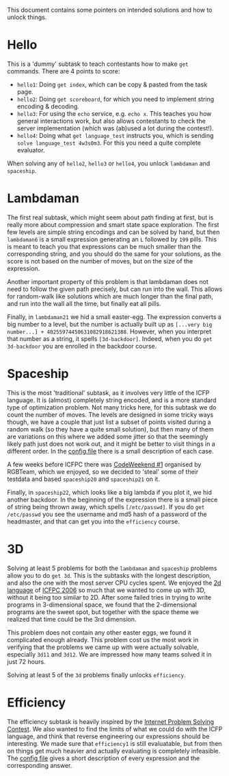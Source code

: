 This document contains some pointers on intended solutions and how to unlock things.

# Hello

This is a 'dummy' subtask to teach contestants how to make `get` commands. There are 4 points to score:

* `hello1`: Doing `get index`, which can be copy & pasted from the task page.
* `hello2`: Doing `get scoreboard`, for which you need to implement string encoding & decoding.
* `hello3`: For using the `echo` service, e.g. `echo x`. This teaches you how general interactions work, but also allows contestants to check the server implementation (which was (ab)used a lot during the contest!).
* `hello4`: Doing what `get language_test` instructs you, which is sending `solve language_test 4w3s0m3`. For this you need a quite complete evaluator.

When solving any of `hello2`, `hello3` or `hello4`, you unlock `lambdaman` and `spaceship`.

# Lambdaman

The first real subtask, which might seem about path finding at first, but is really more about compression and smart state space exploration. The first few levels are simple string encodings and can be solved by hand, but then `lambdaman6` is a small expression generating an `L` followed by `199` pills. This is meant to teach you that expressions can be much smaller than the corresponding string, and you should do the same for your solutions, as the score is not based on the number of moves, but on the size of the expression.

Another important property of this problem is that lambdaman does not need to follow the given path precisely, but can run into the wall. This allows for random-walk like solutions which are much longer than the final path, and run into the wall all the time, but finally eat all pills.

Finally, in `lambdaman21` we hid a small easter-egg. The expression converts a big number to a level, but the number is actually built up as `[...very big number...] + 40255974450631082918621388`. However, when you interpret that number as a string, it spells `[3d-backdoor]`. Indeed, when you do `get 3d-backdoor` you are enrolled in the backdoor course.

# Spaceship

This is the most 'traditional' subtask, as it involves very little of the ICFP language. It is (almost) completely string encoded, and is a more standard type of optimization problem. Not many tricks here, for this subtask we do count the number of moves. The levels are designed in some tricky ways though, we have a couple that just list a subset of points visited during a random walk (so they have a quite small solution), but then many of them are variations on this where we added some jitter so that the seemingly likely path just does not work out, and it might be better to visit things in a different order. In the [config file](static/spaceship/config.yaml) there is a small description of each case.

A few weeks before ICFPC there was [CodeWeekend #1](https://codeweekend.dev/) organised by RGBTeam, which we enjoyed, so we decided to 'steal' some of their testdata and based `spaceship20` and `spaceship21` on it.

Finally, in `spaceship22`, which looks like a big lambda if you plot it, we hid another backdoor. In the beginning of the expression there is a small piece of string being thrown away, which spells `[/etc/passwd]`. If you do `get /etc/passwd` you see the username and md5 hash of a password of the headmaster, and that can get you into the `efficiency` course.

# 3D

Solving at least 5 problems for both the `lambdaman` and `spaceship` problems allow you to do `get 3d`. This is the subtasks with the longest description, and also the one with the most server CPU cycles spent. We enjoyed the [2d language](https://github.com/minoki/icfpc2006/blob/master/2d/raytrace.2d) of [ICFPC 2006](http://www.boundvariable.org/) so much that we wanted to come up with 3D, without it being too similar to 2D. After some failed tries in trying to write programs in 3-dimensional space, we found that the 2-dimensional programs are the sweet spot, but together with the space theme we realized that time could be the 3rd dimension.

This problem does not contain any other easter eggs, we found it complicated enough already. This problem cost us the most work in verifying that the problems we came up with were actually solvable, especially `3d11` and `3d12`. We are impressed how many teams solved it in just 72 hours.

Solving at least 5 of the `3d` problems finally unlocks `efficiency`. 

# Efficiency

The efficiency subtask is heavily inspired by the [Internet Problem Solving Contest](https://ipsc.ksp.sk/2013/real/problems/c.html). We also wanted to find the limits of what we could do with the ICFP language, and think that reverse engineering our expressions should be interesting. We made sure that `efficiency1` is still evaluatable, but from then on things get much heavier and actually evaluating is completely infeasible. The [config file](static/efficiency/config.yaml) gives a short description of every expression and the corresponding answer.
